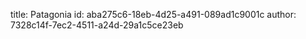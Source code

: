title: Patagonia
id: aba275c6-18eb-4d25-a491-089ad1c9001c
author: 7328c14f-7ec2-4511-a24d-29a1c5ce23eb
